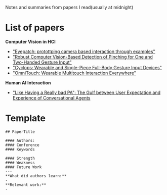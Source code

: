 Notes and summaries from papers I read(usually at midnight)

# List of papers
**Computer Vision in HCI**
- ["Eyepatch: protottping camera based interaction through examples"](https://nalinc.github.io/the-midnight-paper/papers/Eyepatch_Prototyping_Camera_based_Interact_on_through_examples)
- ["Robust Computer Vision-Based Detection of Pinching for One and Two-Handed Gesture Input"](https://nalinc.github.io/the-midnight-paper/papers/Robust_CV_Based_Detection_of_Pinching)
- ["Cyclops: Wearable and Single-Piece Full-Body Gesture Input Devices"](https://nalinc.github.io/the-midnight-paper/papers/Cyclops:Full_Body_Gesture_Input_Devices)
- ["OmniTouch: Wearable Multitouch Interaction Everywhere"](https://nalinc.github.io/the-midnight-paper/papers/OmniTouch:Wearable_Multitouch_Interaction_Everywhere)


**Human AI Interaction**
- ["Like Having a Really bad PA": The Gulf between User Expectation and Experience of Conversational Agents](https://nalinc.github.io/the-midnight-paper/papers/The_Gulf_between_User_Expectation_and_Experience_of_Conversational_Agents)



# Template
```
## PaperTitle

#### Authors: 
#### Conference
#### Keywords

#### Strength
#### Weakness
#### Future Work
---
**What did authors learn:**
-
**Relevant work:**
-
```
